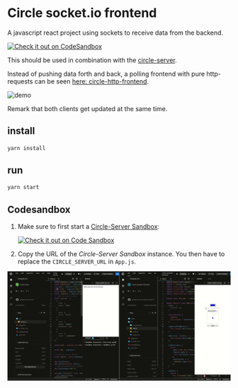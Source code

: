# Circle socket.io frontend

A javascript react project using sockets to receive data from the backend.

[![Check it out on CodeSandbox](https://codesandbox.io/static/img/play-codesandbox.svg)](https://codesandbox.io/s/github/lebalz/circle-socketio-frontend)

This should be used in combination with the [circle-server](https://github.com/lebalz/circle-server).

Instead of pushing data forth and back, a polling frontend with pure http-requests can be seen [here: circle-http-frontend](https://github.com/lebalz/circle-http-frontend).

![demo](docs/circles-socketio.gif)

Remark that both clients get updated at the same time.

## install

```sh
yarn install
```

## run
```sh
yarn start
```

## Codesandbox

1. Make sure to first start a [Circle-Server Sandbox](https://codesandbox.io/s/github/lebalz/circle-server):
  
    [![Check it out on Code Sandbox](https://codesandbox.io/static/img/play-codesandbox.svg)](https://codesandbox.io/s/github/lebalz/circle-server)

2. Copy the URL of the *Circle-Server Sandbox* instance. You then have to replace the `CIRCLE_SERVER_URL` in `App.js`.

![config](docs/circle-frontend-config.gif)
